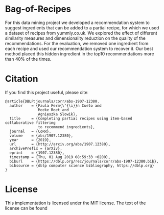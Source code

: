 # Bag-of-Recipes

For this data mining project we developed a recommendation system to suggest ingredients that can be added to a partial recipe, for which we used a dataset of recipes from yummly.co.uk. We explored the effect of different similarity measures and dimensionality reduction on the quality of the recommendations. For the evaluation, we removed one ingredient from each recipe and used our recommendation system to recover it. Our best method placed this hidden ingredient in the top10 recommendations more than 40% of the times.


# Citation 

If you find this project useful, please cite:

```
@article{DBLP:journals/corr/abs-1907-12380,
  author    = {Paula Ferm{\'{\i}}n Cueto and
               Meeke Roet and
               Agnieszka Slowik},
  title     = {Completing partial recipes using item-based collaborative filtering
               to recommend ingredients},
  journal   = {CoRR},
  volume    = {abs/1907.12380},
  year      = {2019},
  url       = {http://arxiv.org/abs/1907.12380},
  archivePrefix = {arXiv},
  eprint    = {1907.12380},
  timestamp = {Thu, 01 Aug 2019 08:59:33 +0200},
  biburl    = {https://dblp.org/rec/journals/corr/abs-1907-12380.bib},
  bibsource = {dblp computer science bibliography, https://dblp.org}
}
```


# License

This implementation is licensed under the MIT license. The text of the license can be found 




